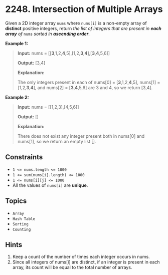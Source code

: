 # 2248. Intersection of Multiple Arrays

Given a 2D integer array `nums` where `nums[i]` is a non-empty array of **distinct** positive integers, return _the list of integers that are present in **each array** of_ `nums` _sorted in **ascending order**_.

**Example 1:**

> **Input:** nums = \[\[**3**,1,2,**4**,5\],\[1,2,**3**,**4**\],\[**3**,**4**,5,6\]\]
>
> **Output:** \[3,4\]
>
> **Explanation:**
>
> The only integers present in each of nums\[0\] = \[**3**,1,2,**4**,5\], nums\[1\] = \[1,2,**3**,**4**\], and nums\[2\] = \[**3**,**4**,5,6\] are 3 and 4, so we return \[3,4\].

**Example 2:**

> **Input:** nums = \[\[1,2,3\],\[4,5,6\]\]
>
> **Output:** \[\]
>
> **Explanation:**
>
> There does not exist any integer present both in nums\[0\] and nums\[1\], so we return an empty list \[\].

## Constraints

* `1 <= nums.length <= 1000`
* `1 <= sum(nums[i].length) <= 1000`
* `1 <= nums[i][j] <= 1000`
* All the values of `nums[i]` are **unique**.

## Topics

* `Array`
* `Hash Table`
* `Sorting`
* `Counting`

## Hints

1. Keep a count of the number of times each integer occurs in nums.
2. Since all integers of nums\[i\] are distinct, if an integer is present in each array, its count will be equal to the total number of arrays.
